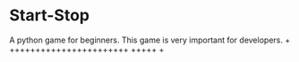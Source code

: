 # Start-Stop
A python game for beginners. This game is very important for developers.
+
+++++++++++++++++++++++
+++++
+
